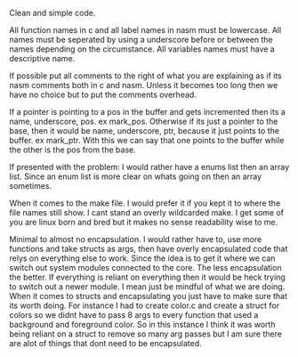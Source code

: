 Clean and simple code.

All function names in c and all label names in nasm must be lowercase. 
All names must be seperated by using a underscore before or between the names depending on the circumstance. 
All variables names must have a descriptive name.

If possible put all comments to the right of what you are explaining as if its nasm comments both in c and nasm. Unless it becomes too long then we have no choice but to put the comments overhead.

If a pointer is pointing to a pos in the buffer and gets incremented then its a name, underscore, pos. ex mark_pos.
Otherwise if its just a pointer to the base, then it would be name, underscore, ptr, because it just points to the buffer. ex mark_ptr.
With this we can say that one points to the buffer while the other is the pos from the base.

If presented with the problem: I would rather have a enums list then an array list. Since an enum list is more clear on whats going on then an array sometimes. 

When it comes to the make file. I would prefer it if you kept it to where the file names still show. I cant stand an overly wildcarded make. I get some of you are linux born and bred but it makes no sense readability wise to me.

Minimal to almost no encapsulation. I would rather have to, use more functions and take structs as args, then have overly encapsulated code that relys on everything else to work. Since the idea is 
to get it where we can switch out system modules connected to the core. The less encapsulation the better. If everything is reliant on everything then it would be heck trying to switch out a newer 
module. I mean just be mindful of what we are doing. When it comes to structs and encapsulating you just have to make sure that its worth doing. For instance I had to create color.c and create a struct 
for colors so we didnt have to pass 8 args to every function that used a background and foreground color. So in this instance I think it was worth being reliant on a struct to remove so many arg passes
but I am sure there are alot of things that dont need to be encapsulated.



